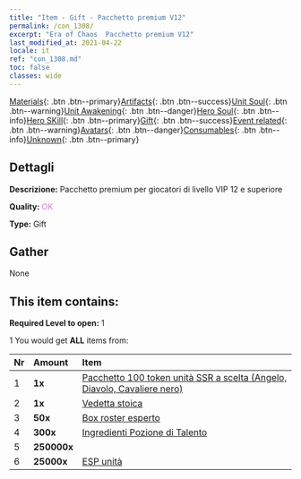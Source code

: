 ```yaml
---
title: "Item - Gift - Pacchetto premium V12"
permalink: /con_1308/
excerpt: "Era of Chaos  Pacchetto premium V12"
last_modified_at: 2021-04-22
locale: it
ref: "con_1308.md"
toc: false
classes: wide
---
```

 [Materials](/ItemsIT/){: .btn .btn--primary}[Artifacts](/ItemsIT/Artifacts/){: .btn .btn--success}[Unit Soul](/ItemsIT/UnitSoul/){: .btn .btn--warning}[Unit Awakening](/ItemsIT/UnitAwakening/){: .btn .btn--danger}[Hero Soul](/ItemsIT/HeroSoul/){: .btn .btn--info}[Hero SKill](/ItemsIT/HeroSkill/){: .btn .btn--primary}[Gift](/ItemsIT/Gift/){: .btn .btn--success}[Event related](/ItemsIT/Events/){: .btn .btn--warning}[Avatars](/ItemsIT/Avatars/){: .btn .btn--danger}[Consumables](/ItemsIT/Consumables/){: .btn .btn--info}[Unknown](/ItemsIT/Unknown/){: .btn .btn--primary}

## Dettagli
 **Descrizione:** Pacchetto premium per giocatori di livello VIP 12 e superiore

 **Quality:** <span style="color: #DA70D6">OK</span>

 **Type:** Gift

## Gather

  None

## This item contains:

 **Required Level to open:** 1

 1 You would get **ALL** items  from:

  | Nr | Amount |     Item    |
  |:---|:-------|:------------|
  | 1 |  **1x** | [Pacchetto 100 token unità SSR a scelta (Angelo, Diavolo, Cavaliere nero)](/it/Items/con_1321/) |  | 
  | 2 |  **1x** | [Vedetta stoica](/it/Items/art_133/) |  | 
  | 3 |  **50x** | [Box roster esperto](/it/Items/con_776/) |  | 
  | 4 |  **300x** | [Ingredienti Pozione di Talento](/it/Items/con_1120/) |  | 
  | 5 |  **250000x** | <i class="fas fa-coins"/> |  | 
  | 6 |  **25000x** | [ESP unità](/it/Items/con_902/) |  | 
